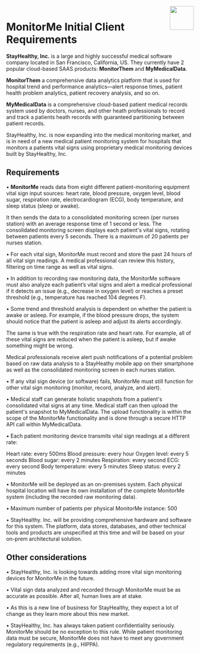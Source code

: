 <img src="https://images.emojiterra.com/google/noto-emoji/unicode-15.1/color/svg/1f680.svg" align="right" height="64px" />

# MonitorMe Initial Client Requirements

**StayHealthy, Inc.** is a large and highly successful medical software company located in San Francisco,
California, US. They currently have 2 popular cloud-based SAAS products: **MonitorThem** and **MyMedicalData**.

**MonitorThem** a comprehensive data analytics platform that is used for hospital trend and performance analytics—alert response times, patient health problem analytics, patient recovery analysis, and so on.

**MyMedicalData** is a comprehensive cloud-based patient medical records system used by doctors, nurses, and other heath professionals to record and track a patients heath records with guaranteed partitioning between patient records.

StayHealthy, Inc. is now expanding into the medical monitoring market, and is in need of a new medical patient monitoring system for hospitals that monitors a patients vital signs using proprietary medical monitoring devices built by StayHealthy, Inc.

## Requirements

• **MonitorMe** reads data from eight different patient-monitoring equipment vital sign input sources: heart rate, blood pressure, oxygen level, blood sugar, respiration rate, electrocardiogram (ECG), body temperature, and sleep status (sleep or awake).

It then sends the data to a consolidated monitoring screen (per nurses station)
with an average response time of 1 second or less. The consolidated monitoring screen displays each patient's vital signs, rotating between patients every 5 seconds. There is a maximum of 20 patients per nurses station.

• For each vital sign, MonitorMe must record and store the past 24 hours of all vital sign readings. A medical professional can review this history, filtering on time range as well as vital signs.

• In addition to recording raw monitoring data, the MonitorMe software must also analyze each patient’s vital signs and alert a medical professional if it detects an issue (e.g., decrease in oxygen level) or reaches a preset threshold (e.g., temperature has reached 104 degrees F).

• Some trend and threshold analysis is dependent on whether the patient is awake or asleep. For example, if the blood pressure drops, the system should notice that the patient is asleep and adjust its alerts accordingly.

The same is true with the respiration rate and heart rate. For example, all of these vital signs are reduced when the patient is asleep, but if awake something might be wrong.

Medical professionals receive alert push notifications of a potential problem based on raw data analysis to a StayHeathy mobile app on their smartphone as well as the consolidated monitoring screen in each nurses station.

• If any vital sign device (or software) fails, MonitorMe must still function for other vital sign monitoring (monitor, record, analyze, and alert).

• Medical staff can generate holistic snapshots from a patient's consolidated vital signs at any time. Medical staff can then upload the patient's snapshot to MyMedicalData. The upload functionality is within the scope of the MonitorMe functionality and is done through a secure HTTP API call within MyMedicalData.

• Each patient monitoring device transmits vital sign readings at a different rate:

Heart rate: every 500ms
Blood pressure: every hour
Oxygen level: every 5 seconds
Blood sugar: every 2 minutes
Respiration: every second
ECG: every second
Body temperature: every 5 minutes
Sleep status: every 2 minutes

• MonitorMe will be deployed as an on-premises system. Each physical hospital location will have its own installation of the complete MonitorMe system (including the recorded raw monitoring data).

• Maximum number of patients per physical MonitorMe instance: 500

• StayHealthy. Inc. will be providing comprehensive hardware and software for this system. The platform, data stores, databases, and other technical tools and products are unspecified at this time and will be based on your on-prem architectural solution.

## Other considerations

• StayHealthy, Inc. is looking towards adding more vital sign monitoring devices for MonitorMe in the future.

• Vital sign data analyzed and recorded through MonitorMe must be as accurate as possible. After all, human lives are at stake.

• As this is a new line of business for StayHealthy, they expect a lot of change as they learn more about this new market.

• StayHealthy, Inc. has always taken patient confidentiality seriously. MonitorMe should be no exception to this rule. While patient monitoring data must be secure, MonitorMe does not have to meet any government regulatory requirements (e.g., HIPPA).
